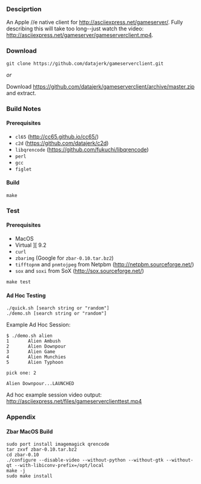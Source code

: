 ### Desciprtion

An Apple //e native client for <http://asciiexpress.net/gameserver/>.  Fully describing this will take too long--just watch the video: <http://asciiexpress.net/gameserver/gameserverclient.mp4>.


### Download

```
git clone https://github.com/datajerk/gameserverclient.git
```

*or*

Download <https://github.com/datajerk/gameserverclient/archive/master.zip> and extract.


### Build Notes

#### Prerequisites

- `cl65` (<http://cc65.github.io/cc65/>)
- `c2d` (<https://github.com/datajerk/c2d>)
- `libqrencode` (<https://github.com/fukuchi/libqrencode>)
- `perl`
- `gcc`
- `figlet`


#### Build
```
make
```


### Test

#### Prerequisites

- MacOS
- Virtual ][ 9.2
- `curl`
- `zbarimg` (Google for `zbar-0.10.tar.bz2`)
- `tifftopnm` and `pnmtojpeg` from Netpbm (<http://netpbm.sourceforge.net/>)
- `sox` and `soxi` from SoX (<http://sox.sourceforge.net/>)

```
make test
```

#### Ad Hoc Testing

```
./quick.sh [search string or "random"]
./demo.sh [search string or "random"]
```

Example Ad Hoc Session:

```
$ ./demo.sh alien
1       Alien Ambush
2       Alien Downpour
3       Alien Game
4       Alien Munchies
5       Alien Typhoon

pick one: 2

Alien Downpour...LAUNCHED
```

Ad hoc example session video output: <http://asciiexpress.net/files/gameserverclienttest.mp4>


### Appendix

#### Zbar MacOS Build
```
sudo port install imagemagick qrencode
tar zxvf zbar-0.10.tar.bz2
cd zbar-0.10
./configure --disable-video --without-python --without-gtk --without-qt --with-libiconv-prefix=/opt/local
make -j
sudo make install
```

